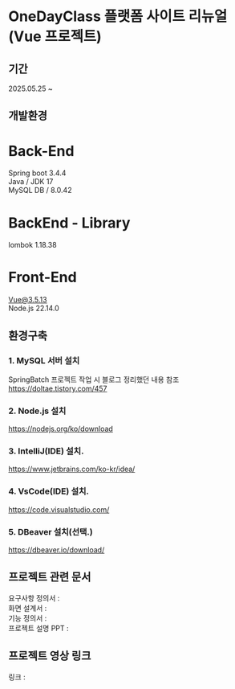 # OneDayClass 플랫폼 사이트 리뉴얼 (Vue 프로젝트)
## 기간
2025.05.25 ~ 

## 개발환경
# Back-End
Spring boot 3.4.4 </br>
Java / JDK 17 </br>
MySQL DB / 8.0.42 </br>

# BackEnd - Library
lombok 1.18.38

# Front-End
Vue@3.5.13 </br>
Node.js 22.14.0 </br>

## 환경구축
### 1. MySQL 서버 설치 </br>
SpringBatch 프로젝트 작업 시 블로그 정리했던 내용 참조 </br>
https://doltae.tistory.com/457

### 2. Node.js 설치 </br>
https://nodejs.org/ko/download

### 3. IntelliJ(IDE) 설치. </br>
https://www.jetbrains.com/ko-kr/idea/

### 4. VsCode(IDE) 설치. </br>
https://code.visualstudio.com/

### 5. DBeaver 설치(선택.) </br>
https://dbeaver.io/download/

## 프로젝트 관련 문서
요구사항 정의서 : </br>
화면 설계서 : </br>
기능 정의서 : </br>
프로젝트 설명 PPT : </br>

## 프로젝트 영상 링크
링크 : 

